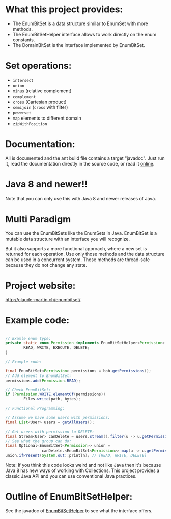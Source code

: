 # What this project provides:
* The EnumBitSet is a data structure similar to EnumSet with more methods.
* The EnumBitSetHelper interface allows to work directly on the enum constants.
* The DomainBitSet is the interface implemented by EnumBitSet.

# Set operations:
* `intersect`
* `union`
* `minus` (relative complement)
* `complement`
* `cross` (Cartesian product)
* `semijoin` (`cross` with filter)
* `powerset`
* `map` elements to different domain
* `zipWithPosition` 

# Documentation:
All is documented and the ant build file contains a target "javadoc". Just run it, read the documentation directly in the source code, or read it [online](https://web.archive.org/web/20140624175002/http://claude-martin.ch/enumbitset/doc/).

# Java 8 and newer!!
Note that you can only use this with Java 8 and newer releases of Java.

# Multi Paradigm
You can use the EnumBitSets like the EnumSets in Java. EnumBitSet is a mutable data structure with an interface you will recognize.

But it also supports a more functional approach, where a new set is returned for each operation. Use only those methods and the data structure can be used in a concurrent system. Those methods are thread-safe because they do not change any state.

# Project website:
http://claude-martin.ch/enumbitset/

# Example code:
```java

// Examle enum type:
private static enum Permission implements EnumBitSetHelper<Permission> {
        READ, WRITE, EXECUTE, DELETE;
}

// Example code:

final EnumBitSet<Permission> permissions = bob.getPermissions();
// Add element to EnumBitSet:
permissions.add(Permission.READ);

// Check EnumBitSet:
if (Permission.WRITE.elementOf(permissions))
        Files.write(path, bytes);

// Functional Programming:

// Assume we have some users with permissions:
final List<User> users = getAllUsers();

// Get users with permission to DELETE:
final Stream<User> canDelete = users.stream().filter(u -> u.getPermissions().contains(Permission.DELETE));
// See what the group can do:
final Optional<EnumBitSet<Permission>> union = 
                canDelete.<EnumBitSet<Permission>> map(u -> u.getPermissions()).reduce(EnumBitSet<Permission>::union);
union.ifPresent(System.out::println); // [READ, WRITE, DELETE]
```
Note: If you think this code looks weird and not like Java then it's because Java 8 has new ways of working with Collections. This project provides a classic Java API and you can use conventional Java practices.

# Outline of EnumBitSetHelper:
See the javadoc of [EnumBitSetHelper](https://web.archive.org/web/20140624175002/http://claude-martin.ch/enumbitset/doc/index.html?ch/claude_martin/enumbitset/EnumBitSetHelper.html) to see what the interface offers.
